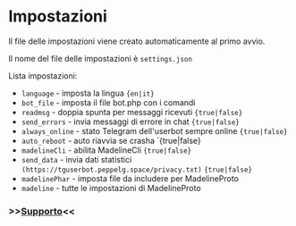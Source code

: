 # Impostazioni

Il file delle impostazioni viene creato automaticamente al primo avvio.

Il nome del file delle impostazioni è `settings.json`

Lista impostazioni:
- `language` - imposta la lingua `{en|it}`
- `bot_file` - imposta il file bot.php con i comandi
- `readmsg` - doppia spunta per messaggi ricevuti `{true|false}`
- `send_errors` - invia messaggi di errore in chat `{true|false}`
- `always_online` - stato Telegram dell'userbot sempre online `{true|false}`
- `auto_reboot` - auto riavvia se crasha `{true|false}
- `madelineCli` - abilita MadelineCli `{true|false}`
- `send_data` - invia dati statistici `(https://tguserbot.peppelg.space/privacy.txt)` `{true|false}`
- `madelinePhar` - imposta file da includere per MadelineProto
- `madeline` - tutte le impostazioni di MadelineProto

### >>[Supporto](https://github.com/peppelg/TGUserbot/tree/master/docs/it/Help.md)<<
